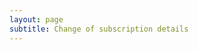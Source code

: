 ```yaml
---
layout: page
subtitle: Change of subscription details
---
```


<script charset="utf-8" type="text/javascript" src="//js.hsforms.net/forms/shell.js"></script>
<script>
  hbspt.forms.create({
	portalId: "5662596",
	formId: "c69f7575-bfaf-4661-86f6-f0de1e3d7e09"
});
</script>
